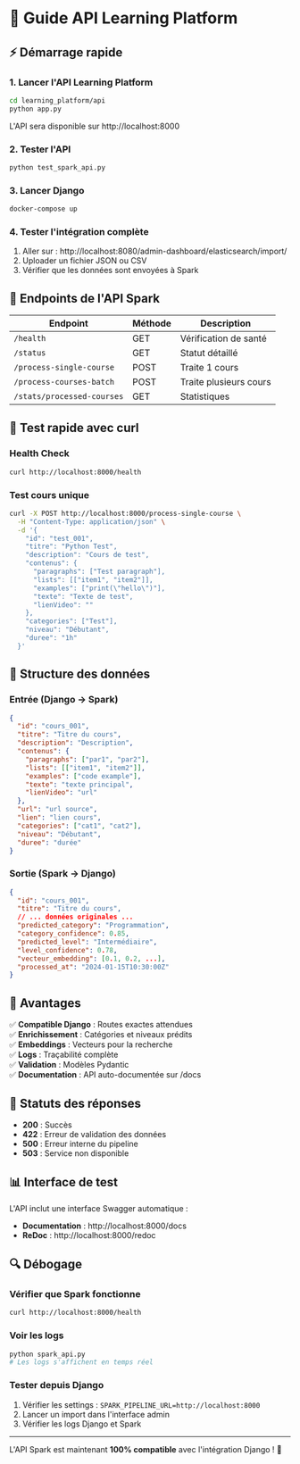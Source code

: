 # 🚀 Guide API Learning Platform

## ⚡ Démarrage rapide

### 1. Lancer l'API Learning Platform
```bash
cd learning_platform/api
python app.py
```

L'API sera disponible sur http://localhost:8000

### 2. Tester l'API
```bash
python test_spark_api.py
```

### 3. Lancer Django
```bash
docker-compose up
```

### 4. Tester l'intégration complète
1. Aller sur : http://localhost:8080/admin-dashboard/elasticsearch/import/
2. Uploader un fichier JSON ou CSV
3. Vérifier que les données sont envoyées à Spark

## 📡 Endpoints de l'API Spark

| Endpoint | Méthode | Description |
|----------|---------|-------------|
| `/health` | GET | Vérification de santé |
| `/status` | GET | Statut détaillé |
| `/process-single-course` | POST | Traite 1 cours |
| `/process-courses-batch` | POST | Traite plusieurs cours |
| `/stats/processed-courses` | GET | Statistiques |

## 🧪 Test rapide avec curl

### Health Check
```bash
curl http://localhost:8000/health
```

### Test cours unique
```bash
curl -X POST http://localhost:8000/process-single-course \
  -H "Content-Type: application/json" \
  -d '{
    "id": "test_001",
    "titre": "Python Test",
    "description": "Cours de test",
    "contenus": {
      "paragraphs": ["Test paragraph"],
      "lists": [["item1", "item2"]],
      "examples": ["print(\"hello\")"],
      "texte": "Texte de test",
      "lienVideo": ""
    },
    "categories": ["Test"],
    "niveau": "Débutant",
    "duree": "1h"
  }'
```

## 🔧 Structure des données

### Entrée (Django → Spark)
```json
{
  "id": "cours_001",
  "titre": "Titre du cours",
  "description": "Description",
  "contenus": {
    "paragraphs": ["par1", "par2"],
    "lists": [["item1", "item2"]],
    "examples": ["code example"],
    "texte": "texte principal",
    "lienVideo": "url"
  },
  "url": "url source",
  "lien": "lien cours",
  "categories": ["cat1", "cat2"],
  "niveau": "Débutant",
  "duree": "durée"
}
```

### Sortie (Spark → Django)
```json
{
  "id": "cours_001",
  "titre": "Titre du cours",
  // ... données originales ...
  "predicted_category": "Programmation",
  "category_confidence": 0.85,
  "predicted_level": "Intermédiaire",
  "level_confidence": 0.78,
  "vecteur_embedding": [0.1, 0.2, ...],
  "processed_at": "2024-01-15T10:30:00Z"
}
```

## 🎯 Avantages

✅ **Compatible Django** : Routes exactes attendues  
✅ **Enrichissement** : Catégories et niveaux prédits  
✅ **Embeddings** : Vecteurs pour la recherche  
✅ **Logs** : Traçabilité complète  
✅ **Validation** : Modèles Pydantic  
✅ **Documentation** : API auto-documentée sur /docs  

## 🚦 Statuts des réponses

- **200** : Succès
- **422** : Erreur de validation des données
- **500** : Erreur interne du pipeline
- **503** : Service non disponible

## 📊 Interface de test

L'API inclut une interface Swagger automatique :
- **Documentation** : http://localhost:8000/docs
- **ReDoc** : http://localhost:8000/redoc

## 🔍 Débogage

### Vérifier que Spark fonctionne
```bash
curl http://localhost:8000/health
```

### Voir les logs
```bash
python spark_api.py
# Les logs s'affichent en temps réel
```

### Tester depuis Django
1. Vérifier les settings : `SPARK_PIPELINE_URL=http://localhost:8000`
2. Lancer un import dans l'interface admin
3. Vérifier les logs Django et Spark

---

L'API Spark est maintenant **100% compatible** avec l'intégration Django ! 🎉 